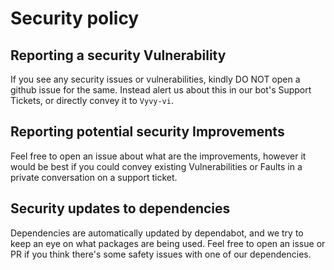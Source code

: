 # Security policy

## Reporting a security Vulnerability

If you see any security issues or vulnerabilities, kindly DO NOT open a github issue for the same. Instead alert us about this in our bot's Support Tickets, or directly convey it to `Vyvy-vi`.

## Reporting potential security Improvements

Feel free to open an issue about what are the improvements, however it would be best if you could convey existing Vulnerabilities or Faults in a private conversation on a support ticket.

## Security updates to dependencies

Dependencies are automatically updated by dependabot, and we try to keep an eye on what packages are being used. Feel free to open an issue or PR if you think there's some safety issues with one of our dependencies.
